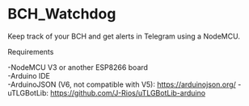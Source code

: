 # BCH_Watchdog
Keep track of your BCH and get alerts in Telegram using a NodeMCU.

Requirements

-NodeMCU V3 or another ESP8266 board  
-Arduino IDE  
-ArduinoJSON (V6, not compatible with V5): https://arduinojson.org/ 
-uTLGBotLib: https://github.com/J-Rios/uTLGBotLib-arduino 
  
